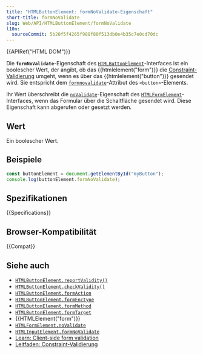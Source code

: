 ```yaml
---
title: "HTMLButtonElement: formNoValidate-Eigenschaft"
short-title: formNoValidate
slug: Web/API/HTMLButtonElement/formNoValidate
l10n:
  sourceCommit: 5b20f5f4265f988f80f513db0e4b35c7e0cd70dc
---
```


{{APIRef("HTML DOM")}}

Die **`formNoValidate`**-Eigenschaft des [`HTMLButtonElement`](/de/docs/Web/API/HTMLButtonElement)-Interfaces ist ein boolescher Wert, der angibt, ob das {{htmlelement("form")}} die [Constraint-Validierung](/de/docs/Web/HTML/Constraint_validation) umgeht, wenn es über das {{htmlelement("button")}} gesendet wird. Sie entspricht dem [`formnovalidate`](/de/docs/Web/HTML/Element/button#formnovalidate)-Attribut des `<button>`-Elements.

Ihr Wert überschreibt die [`noValidate`](/de/docs/Web/API/HTMLFormElement/noValidate)-Eigenschaft des [`HTMLFormElement`](/de/docs/Web/API/HTMLFormElement)-Interfaces, wenn das Formular über die Schaltfläche gesendet wird. Diese Eigenschaft kann abgerufen oder gesetzt werden.

## Wert

Ein boolescher Wert.

## Beispiele

```js
const buttonElement = document.getElementById("myButton");
console.log(buttonElement.formNoValidate);
```

## Spezifikationen

{{Specifications}}

## Browser-Kompatibilität

{{Compat}}

## Siehe auch

- [`HTMLButtonElement.reportValidity()`](/de/docs/Web/API/HTMLButtonElement/reportValidity)
- [`HTMLButtonElement.checkValidity()`](/de/docs/Web/API/HTMLButtonElement/checkValidity)
- [`HTMLButtonElement.formAction`](/de/docs/Web/API/HTMLButtonElement/formAction)
- [`HTMLButtonElement.formEnctype`](/de/docs/Web/API/HTMLButtonElement/formEnctype)
- [`HTMLButtonElement.formMethod`](/de/docs/Web/API/HTMLButtonElement/formMethod)
- [`HTMLButtonElement.formTarget`](/de/docs/Web/API/HTMLButtonElement/formTarget)
- {{HTMLElement("form")}}
- [`HTMLFormElement.noValidate`](/de/docs/Web/API/HTMLFormElement/noValidate)
- [`HTMLInputElement.formNoValidate`](/de/docs/Web/API/HTMLInputElement/formNoValidate)
- [Learn: Client-side form validation](/de/docs/Learn_web_development/Extensions/Forms/Form_validation)
- [Leitfaden: Constraint-Validierung](/de/docs/Web/HTML/Constraint_validation)
